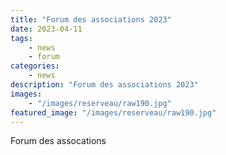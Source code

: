 ```yaml
---
title: "Forum des associations 2023"
date: 2023-04-11
tags: 
    - news
    - forum
categories:
    - news
description: "Forum des associations 2023"
images:
    - "/images/reserveau/raw190.jpg"
featured_image: "/images/reserveau/raw190.jpg"
---
```


Forum des assocations 